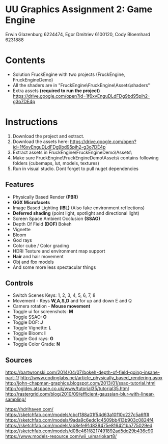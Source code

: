 # UU Graphics Assignment 2: Game Engine
Erwin Glazenburg 6224474, Egor Dmitriev 6100120, Cody Bloemhard	6231888

# Contents
* Solution FruckEngine with two projects (FruckEngine, FruckEngineDemo)
* All the shaders are in "FruckEngine\FruckEngine\Assets\shaders"
* Extra assets **(required to run the project)** https://drive.google.com/open?id=1f6xvEnguDLdFDg9bd95pih2-g3o7DE4p

# Instructions
1. Download the project and extract.
2. Download the assets here: https://drive.google.com/open?id=1f6xvEnguDLdFDg9bd95pih2-g3o7DE4p
3. Extract assets in FruckEngine\FruckEngineDemo\Assets\
4. Make sure FruckEngine\FruckEngineDemo\Assets\ contains following folders (cubemaps, lut, models, textures)
5. Run in visual studio. Dont forget to pull nuget dependencies

## Features
* Physically Based Render **(PBR)**
* **GGX Microfacets**
* Image Based Lighting **(IBL)** (Also fake environment reflections)
* **Deferred shading** (point light, spotlight and directional light)
* Screen Space Ambient Occlusion **(SSAO)**
* Depth Of Field **(DOF)** Bokeh
* Vignette
* Bloom
* God rays
* Color cube / Color grading
* HDRI Texture and environment map support
* **Hair** and hair movement
* Obj and fbx models
* And some more less spectacular things

## Controls
* Switch Scenes Keys: 1, 2, 3, 4, 5, 6, 7, 8
* Movement - Keys **W,A,S,D** and for up and down E and Q
* Camera rotation - **Mouse movement**
* Toggle ui for screenshots: **M**
* Toggle SSAO: **O**
* Toggle DOF: **J**
* Toggle Vignette: **L**
* Toggle Bloom: **I**
* Toggle God rays: **G**
* Toggle Color Grade: **N**

## Sources
https://bartwronski.com/2014/04/07/bokeh-depth-of-field-going-insane-part-1/
http://www.codinglabs.net/article_physically_based_rendering.aspx
http://john-chapman-graphics.blogspot.com/2013/01/ssao-tutorial.html
http://ogldev.atspace.co.uk/www/tutorial35/tutorial35.html
http://rastergrid.com/blog/2010/09/efficient-gaussian-blur-with-linear-sampling/


https://hdrihaven.com/
https://sketchfab.com/models/cbcf188a01f54d63a10f10c227c5a6ff#
https://sketchfab.com/models/9ada9c6edc1c4509bb413b903c0824f4
https://sketchfab.com/models/ab8efe91d839475e816421ba775029ed
https://sketchfab.com/models/d08c461f8217491892ad5dd29b436c90
https://www.models-resource.com/wii_u/mariokart8/
